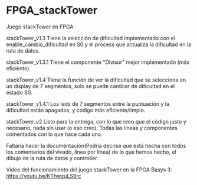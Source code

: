# FPGA_stackTower
Juego stackTower en FPGA

stackTower_v1.3 Tiene la selección de dificultad implementado con el enable_cambio_dificultad en S0 y el process que actualiza la dificultad en la ruta de datos.

stackTower_v1.3.1 Tiene el componente "Divisor" mejor implementado (más eficiente).

stackTower_v1.4 Tiene la función de ver la dificultad que se selecciona en un display de 7 segmentos, solo se puede cambiar de dificultad en el estado S0.

stackTower_v1.4.1 Los leds de 7 segmentos entre la puntuación y la dificultad están apagados, y código más eficiente/limpio.

stackTower_v2 Listo para la entrega, con lo que creo que el código justo y necesario, nada sin usar (o eso creo). Todas las líneas y componentes comentados con lo que hace cada uno.

Faltaría hacer la documentación(Podría decirse que está hecha con todos los comentarios del vivado, línea por línea) de lo que hemos hecho, el dibujo de la ruta de datos y controller.

Video del funcionamiento del juego stackTower en la FPGA Basys 3: https://youtu.be/KThwzuLS8rc
